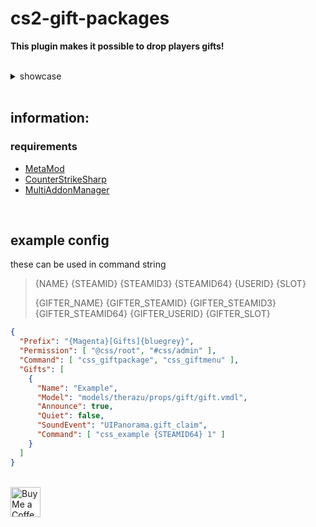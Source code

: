 # cs2-gift-packages

**This plugin makes it possible to drop players gifts!**

<br>

<details>
	<summary>showcase</summary>
	
https://github.com/user-attachments/assets/f38cc097-9c0b-44d6-9adf-3e3d0a93f0a4
	
</details>

<br>

## information:

### requirements

- [MetaMod](https://github.com/alliedmodders/metamod-source)
- [CounterStrikeSharp](https://github.com/roflmuffin/CounterStrikeSharp)
- [MultiAddonManager](https://github.com/Source2ZE/MultiAddonManager)

<br>

## example config
these can be used in command string
> {NAME} {STEAMID} {STEAMID3} {STEAMID64} {USERID} {SLOT}
>
> {GIFTER_NAME} {GIFTER_STEAMID} {GIFTER_STEAMID3} {GIFTER_STEAMID64} {GIFTER_USERID} {GIFTER_SLOT}
```json
{
  "Prefix": "{Magenta}[Gifts]{bluegrey}",
  "Permission": [ "@css/root", "#css/admin" ],
  "Command": [ "css_giftpackage", "css_giftmenu" ],
  "Gifts": [
    {
      "Name": "Example",
      "Model": "models/therazu/props/gift/gift.vmdl",
      "Announce": true,
      "Quiet": false,
      "SoundEvent": "UIPanorama.gift_claim",
      "Command": [ "css_example {STEAMID64} 1" ]
    }
  ]
}
```

<br> <a href="https://ko-fi.com/exkludera" target="blank"><img src="https://cdn.ko-fi.com/cdn/kofi5.png" height="48px" alt="Buy Me a Coffee at ko-fi.com"></a>